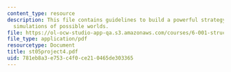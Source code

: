 ```yaml
---
content_type: resource
description: This file contains guidelines to build a powerful strategy for building
  simulations of possible worlds.
file: https://ol-ocw-studio-app-qa.s3.amazonaws.com/courses/6-001-structure-and-interpretation-of-computer-programs-spring-2005/781eb8a3e753c4f0ce210465de303365_st05project4.pdf
file_type: application/pdf
resourcetype: Document
title: st05project4.pdf
uid: 781eb8a3-e753-c4f0-ce21-0465de303365
---
```

